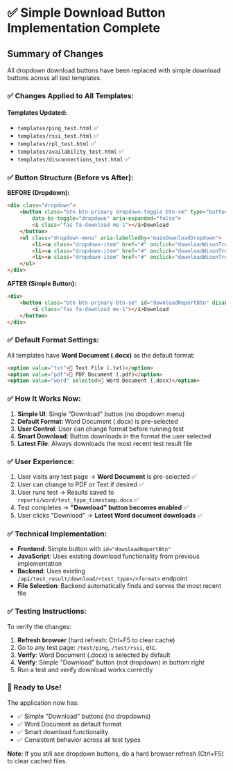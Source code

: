 # ✅ Simple Download Button Implementation Complete

## Summary of Changes

All dropdown download buttons have been replaced with simple download buttons across all test templates.

### ✅ Changes Applied to All Templates:

#### Templates Updated:
- `templates/ping_test.html` ✅
- `templates/rssi_test.html` ✅  
- `templates/rpl_test.html` ✅
- `templates/availability_test.html` ✅
- `templates/disconnections_test.html` ✅

### ✅ Button Structure (Before vs After):

**BEFORE (Dropdown):**
```html
<div class="dropdown">
    <button class="btn btn-primary dropdown-toggle btn-sm" type="button" id="mainDownloadDropdown"
        data-bs-toggle="dropdown" aria-expanded="false">
        <i class="fas fa-download me-1"></i>Download
    </button>
    <ul class="dropdown-menu" aria-labelledby="mainDownloadDropdown">
        <li><a class="dropdown-item" href="#" onclick="downloadWisunTree('txt')">Text File (.txt)</a></li>
        <li><a class="dropdown-item" href="#" onclick="downloadWisunTree('pdf')">PDF Document (.pdf)</a></li>
        <li><a class="dropdown-item" href="#" onclick="downloadWisunTree('word')">Word Document (.docx)</a></li>
    </ul>
</div>
```

**AFTER (Simple Button):**
```html
<div>
    <button class="btn btn-primary btn-sm" id="downloadReportBtn" disabled>
        <i class="fas fa-download me-1"></i>Download
    </button>
</div>
```

### ✅ Default Format Settings:

All templates have **Word Document (.docx)** as the default format:
```html
<option value="txt">📄 Text File (.txt)</option>
<option value="pdf">📕 PDF Document (.pdf)</option>
<option value="word" selected>📘 Word Document (.docx)</option>
```

### ✅ How It Works Now:

1. **Simple UI**: Single "Download" button (no dropdown menu)
2. **Default Format**: Word Document (.docx) is pre-selected
3. **User Control**: User can change format before running test
4. **Smart Download**: Button downloads in the format the user selected
5. **Latest File**: Always downloads the most recent test result file

### ✅ User Experience:

1. User visits any test page → **Word Document** is pre-selected ✅
2. User can change to PDF or Text if desired ✅
3. User runs test → Results saved to `reports/word/test_type_timestamp.docx` ✅
4. Test completes → **"Download" button becomes enabled** ✅
5. User clicks "Download" → **Latest Word document downloads** ✅

### ✅ Technical Implementation:

- **Frontend**: Simple button with `id="downloadReportBtn"`
- **JavaScript**: Uses existing download functionality from previous implementation
- **Backend**: Uses existing `/api/test_result/download/<test_type>/<format>` endpoint
- **File Selection**: Backend automatically finds and serves the most recent file

### ✅ Testing Instructions:

To verify the changes:

1. **Refresh browser** (hard refresh: Ctrl+F5 to clear cache)
2. Go to any test page: `/test/ping`, `/test/rssi`, etc.
3. **Verify**: Word Document (.docx) is selected by default
4. **Verify**: Simple "Download" button (not dropdown) in bottom right
5. Run a test and verify download works correctly

### 🚀 Ready to Use!

The application now has:
- ✅ Simple "Download" buttons (no dropdowns)  
- ✅ Word Document as default format
- ✅ Smart download functionality
- ✅ Consistent behavior across all test types

**Note**: If you still see dropdown buttons, do a hard browser refresh (Ctrl+F5) to clear cached files.